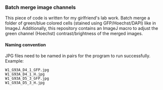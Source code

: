 ### Batch merge image channels

This piece of code is written for my girlfriend's lab work. Batch merge a folder of green/blue colored cells (stained using GFP/Hoechst/DAPI) like in ImageJ. Additionally, this repository contains an ImageJ macro to adjust the green channel (Hoechst) contrast/brightness of the merged images.

#### Naming convention
JPG files need to be named in pairs for the program to run successfully. Example:
```
W1_G93A_D4_1_GFP.jpg
W1_G93A_D4_1_H.jpg
W1_G93A_D5_3_GFP.jpg
W1_G93A_D5_3_H.jpg
```
